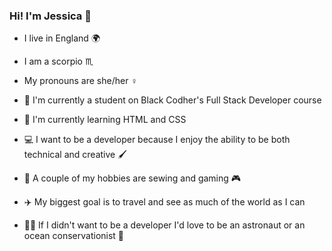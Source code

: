 ### Hi! I'm Jessica 👋

- I live in England 🌍
- I am a scorpio ♏
- My pronouns are she/her ♀️

- 🔭 I'm currently a student on Black Codher's Full Stack Developer course
- 🌱 I'm currently learning HTML and CSS
- 💻 I want to be a developer because I enjoy the ability to be both technical and creative 🖌️
- 🧵 A couple of my hobbies are sewing and gaming 🎮
- ✈️ My biggest goal is to travel and see as much of the world as I can
- 👩‍🚀 If I didn't want to be a developer I'd love to be an astronaut or an ocean conservationist 🤿


<!--
**jesvica/jesvica** is a ✨ _special_ ✨ repository because its `README.md` (this file) appears on your GitHub profile.

Here are some ideas to get you started:

- 🔭 I’m currently a student on Black Codher's Full Stack Developer course
- 🌱 I’m currently learning ...
- 👯 I’m looking to collaborate on ...
- 🤔 I’m looking for help with ...
- 💬 Ask me about ...
- 📫 How to reach me: ...
- 😄 Pronouns: ...
- ⚡ Fun fact: ...
-->
